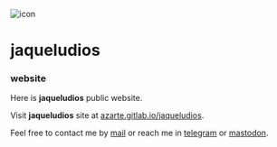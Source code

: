 ![icon](https://gitlab.com/azarte/jaqueludios/-/raw/themoststable/public/assets/img/logo_64.png)
# jaqueludios

### website

Here is **jaqueludios** public website.  

Visit **jaqueludios** site at [azarte.gitlab.io/jaqueludios](https://azarte.gitlab.io/jaqueludios).  

Feel free to contact me by [mail](mailto:rodrigovalla@protonmail.ch) or reach me in
[telegram](https://t.me/rvalla) or [mastodon](https://fosstodon.org/@rvalla).
